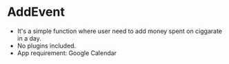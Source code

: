 # AddEvent

- It's a simple function where user need to add money spent on ciggarate in a day.
- No plugins included.
- App requirement: Google Calendar
